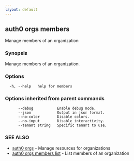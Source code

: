 ```yaml
---
layout: default
---
```

## auth0 orgs members

Manage members of an organization

### Synopsis

Manage members of an organization.

### Options

```
  -h, --help   help for members
```

### Options inherited from parent commands

```
      --debug           Enable debug mode.
      --json            Output in json format.
      --no-color        Disable colors.
      --no-input        Disable interactivity.
      --tenant string   Specific tenant to use.
```

### SEE ALSO

* [auth0 orgs](auth0_orgs.md)	 - Manage resources for organizations
* [auth0 orgs members list](auth0_orgs_members_list.md)	 - List members of an organization

